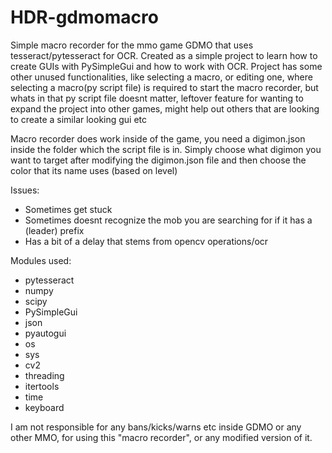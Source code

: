 # HDR-gdmomacro
Simple macro recorder for the mmo game GDMO that uses tesseract/pytesseract for OCR.
Created as a simple project to learn how to create GUIs with PySimpleGui and how to work with OCR.
Project has some other unused functionalities, like selecting a macro, or editing one, 
where selecting a macro(py script file) is required to start the macro recorder, 
but whats in that py script file doesnt matter, 
leftover feature for wanting to expand the project into other games, 
might help out others that are looking to create a similar looking gui etc 

Macro recorder does work inside of the game, you need a digimon.json inside the folder which the script file is in.
Simply choose what digimon you want to target after modifying the digimon.json file and then choose the color that its name uses (based on level)

Issues:
- Sometimes get stuck  
- Sometimes doesnt recognize the mob you are searching for if it has a (leader) prefix  
- Has a bit of a delay that stems from opencv operations/ocr  

Modules used:
- pytesseract  
- numpy  
- scipy  
- PySimpleGui  
- json  
- pyautogui  
- os  
- sys  
- cv2  
- threading  
- itertools  
- time  
- keyboard  


I am not responsible for any bans/kicks/warns etc inside GDMO or any other MMO, for using this "macro recorder", or any modified version of it.
